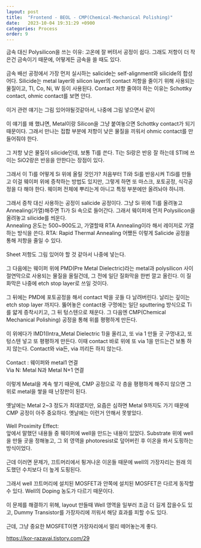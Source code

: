 ```yaml
---
layout: post
title:  "Frontend - BEOL - CMP(Chemical-Mechanical Polishing)"
date:   2023-10-04 19:31:29 +0900
categories: Process
order: 9
---
```


금속 대신 Polysilicon을 쓰는 이유: 고온에 잘 버텨서 공정이 쉽다. 그래도 저항이 더 작은건 금속이기 때문에, 어떻게든 금속을 쓸 때도 있다.<br>
<br>
금속 배선 공정에서 가장 먼저 실시하는 salicide는 self-alignment와 silicide의 합성어다. Silicide는 metal layer와 silicon layer의 contact 저항을 줄이기 위해 사용되는 물질이고, TI, Co, Ni, W 등이 사용된다. Contact 저항 줄여야 하는 이유는 Schottky contact, ohmic contact를 보면 안다.<br>
<br>
이거 관련 얘기는 그림 있어야될것같아서, 나중에 그림 넣으면서 같이<br>
<br>
이 얘기를 왜 했냐면, Metal이랑 Silicon을 그냥 붙여놓으면 Schottky contact가 되기 때문이다. 그래서 만나는 접합 부분에 저항이 낮은 물질을 끼워서 ohmic contact를 만들어줘야 한다.<br>
<br>
그 저항 낮은 물질이 silicide인데, 보통 Ti를 쓴다. Ti는 Si랑은 반응 잘 하는데 STI에 쓰이는 SiO2랑은 반응을 안한다는 장점이 있다.<br>
<br>
그래서 이 Ti를 어떻게 Si 위에 올릴 것인가? 처음부터 Ti와 Si를 반응시켜 TiSi를 만들고 이걸 웨이퍼 위에 증착하는 방법도 있지만, 그렇게 하면 또 마스크, 포토공정, 식각공정을 다 해야 한다. 웨이퍼 전체에 뿌리는게 아니고 특정 부분에만 올려놔야 하니까.<br>
<br>
그래서 증착 대신 사용하는 공정이 salicide 공정이다. 그냥 Si 위에 Ti를 올려놓고 Annealing(가열)해주면 Ti가 Si 속으로 들어간다. 그래서 웨이퍼에 먼저 Polysilicon을 올려놓고 silicide를 씌운다.<br>
Annealing 온도는 500~900도고, 가열할때 RTA Annealing이라 해서 레이저로 가열하는 방식을 쓴다. RTA: Rapid Thermal Annealing
어쨌든 이렇게 Salicide 공정을 통해 저항을 줄일 수 있다.<br>
<br>
Sheet 저항도 그림 있어야 할 것 같아서 나중에 넣는다.<br>
<br>
그 다음에는 웨이퍼 위에 PMD(Pre Metal Dielectric)라는 metal과 polysilicon 사이 절연막으로 사용되는 물질을 올릴건데, 그 전에 일단 질화막을 한번 깔고 올린다. 이 질화막은 나중에 etch stop layer로 쓰일 것이다.<br>
<br>
그 뒤에는 PMD에 포토공정을 해서 contact 박을 곳들 다 날려버린다. 날리는 깊이는 etch stop layer 까지다. 뚫어놓은 contact용 구멍에는 일단 sputtering 방식으로 Ti를 얇게 증착시키고, 그 뒤 텅스텐으로 채운다. 그 다음엔 CMP(Chemical Mechanical Polishing) 공정을 통해 위를 평평하게 만든다.<br>
<br>
이 위에다가 IMD1(Intra_Metal Dielectric 1)을 올리고, 또 via 1 만들 곳 구멍내고, 또 텅스텐 넣고 또 평평하게 만든다. 이때 contact 바로 위에 또 via 1을 만드는건 보통 하지 않는다. Contact와 via든, via 끼리든 하지 않는다.<br>
<br>
Contact : 웨이퍼와 metal1 연결<br>
Via N: Metal N과 Metal N+1 연결<br>
<br>
이렇게 Metal을 계속 쌓기 때문에, CMP 공정으로 각 층을 평평하게 해주지 않으면 그 위로 metal을 쌓을 때 난장판이 된다.<br>
<br>
옛날에는 Metal 2~3 정도가 최대였지만, 요즘은 심하면 Metal 9까지도 가기 때문에 CMP 공정이 아주 중요하다. 옛날에는 이런거 안해서 못쌓았다.<br>
<br>
Well Proximity Effect:<br>
앞에서 말했던 내용들 중 웨이퍼에 well을 만드는 내용이 있었다. Substrate 위에 well을 만들 곳을 정해놓고, 그 외 영역을 photoresist로 덮어버린 후 이온을 쏴서 도핑하는 방식이었다.<br>
<br>
근데 이러면 문제가, 끄트머리에서 튕겨나온 이온들 때문에 well의 가장자리는 원래 의도했던 수치보다 더 높게 도핑된다.<br>
<br>
그래서 well 끄트머리에 설치된 MOSFET과 안쪽에 설치된 MOSFET은 다르게 동작할 수 있다. Well의 Doping 농도가 다르기 때문이다.<br>
<br>
이 문제를 해결하기 위해, layout 만들때 Well 영역을 일부러 조금 더 길게 잡을수도 있고, Dummy Transistor를 가장자리에 끼워서 해당 효과를 피할 수도 있다.<br>
<br>
근데, 그냥 중요한 MOSFET이면 가장자리에서 멀리 떼어놓는게 좋다.<br>

https://kor-razavai.tistory.com/29